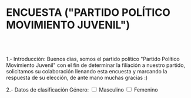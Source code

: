 <html>
<form action = "mailto.:norna.gama.gama.doc.utc.mx" method = "post" enctype = "text/plain">
<p> <h1> ENCUESTA ("PARTIDO POLÍTICO MOVIMIENTO JUVENIL") </h1>
<br> <br>
<p> 1.- Introducción: 
Buenos días, somos el partido político "Partido Político Movimiento Juvenil" con el fin de determinar la filiación a nuestro partido, solicitamos su colaboración llenando esta encuesta y marcando la respuesta de su elección, de ante mano muchas gracias :)</p> 
<p> 2.- Datos de clasificación
Género: 
<input type = "checkbox" name = "m"> Masculino
<input type = "checkbox" name = "f"> Femenino 
<br>
</p></p>
</html>
